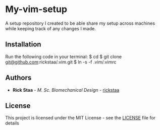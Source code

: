 # My-vim-setup
A setup repository I created to be able share my setup across machines while keeping track of any changes I made.

## Installation
Run the following code in your terminal:
  $ cd
  $ git clone git@github.com:rickstaa/.vim.git
  $ ln -s -f .vim/.vimrc
  
## Authors
* **Rick Staa** - *M. Sc. Biomechanical Design* - [rickstaa](https://github.com/rickstaa)

## License

This project is licensed under the MIT License - see the [LICENSE](LICENSE) file for details
